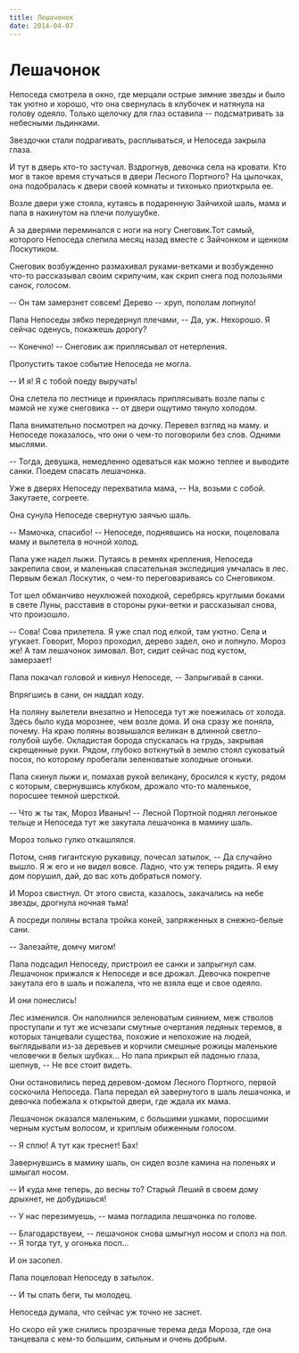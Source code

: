 ```yaml
---
title: Лешачонок
date: 2014-04-07
---
```

# Лешачонок

Непоседа смотрела в окно, где мерцали острые зимние звезды и было так уютно и хорошо, что она свернулась в клубочек и натянула на голову одеяло. Только щелочку для глаз оставила -- подсматривать за небесными льдинками.

Звездочки стали подрагивать, расплываться, и Непоседа закрыла глаза.

И тут в дверь кто-то застучал. Вздрогнув, девочка села на кровати. Кто мог в такое время стучаться в двери Лесного Портного? На цыпочках, она подобралась к двери своей комнаты и тихонько приоткрыла ее.

Возле двери уже стояла, кутаясь в подаренную Зайчихой шаль, мама и папа в накинутом на плечи полушубке.

А за дверями переминался с ноги на ногу Снеговик.Тот самый, которого Непоседа слепила месяц назад вместе с Зайчонком и щенком Лоскутиком. 

Снеговик возбужденно размахивал руками-ветками и возбужденно что-то рассказывал своим скрипучим, как скрип снега под полозьями санок, голосом.

-- Он там замерзнет совсем! Дерево -- хруп, пополам лопнуло!

Папа Непоседы зябко передернул плечами, -- Да, уж. Нехорошо. Я сейчас оденусь, покажешь дорогу?

-- Конечно! -- Снеговик аж приплясывал от нетерпения.

Пропустить такое событие Непоседа не могла.

-- И я! Я с тобой поеду выручать!

Она слетела по лестнице и принялась приплясывать возле папы с мамой не хуже снеговика -- от двери ощутимо тянуло холодом.

Папа внимательно посмотрел на дочку. Перевел взгляд на маму. и Непоседе показалось, что они о чем-то поговорили без слов. Одними мыслями.

-- Тогда, девушка, немедленно одеваться как можно теплее и выводите санки. Поедем спасать лешачонка.

Уже в дверях Непоседу перехватила мама, -- На, возьми с собой. Закутаете, согреете. 

Она сунула Непоседе свернутую заячью шаль.

-- Мамочка, спасибо! -- Непоседе, поднявшись на носки, поцеловала маму и вылетела в ночной холод. 

Папа уже надел лыжи. Путаясь в ремнях крепления, Непоседа закрепила свои, и маленькая спасательная экспедиция умчалась в лес. Первым бежал Лоскутик, о чем-то переговариваясь со Снеговиком.

Тот шел обманчиво неуклюжей походкой, серебрясь круглыми боками в свете Луны, расставив в стороны руки-ветки и рассказывал снова, что произошло.

-- Сова! Сова прилетела. Я уже спал под елкой, там уютно. Села и угукает. Говорит, Мороз проходил, дерево задел, оно и лопнуло. Мороз же! А там лешачонок зимовал. Вот, сидит сейчас под кустом, замерзает! 

Папа покачал головой и кивнул Непоседе, -- Запрыгивай в санки.

Впрягшись в сани, он наддал ходу. 

На поляну вылетели внезапно и Непоседа тут же поежилась от холода. Здесь было куда морознее, чем возле дома. И она сразу же поняла, почему. На краю поляны возвышался великан в длинной светло-голубой шубе. Окладистая борода спускалась на грудь, закрывая скрещенные руки. Рядом, глубоко воткнутый в землю стоял суковатый посох, по которому пробегали зеленоватые холодные огоньки.

Папа скинул лыжи и, помахав рукой великану, бросился к кусту, рядом с которым, свернувшись клубком, дрожало что-то маленькое, поросшее темной шерсткой. 

-- Что ж ты так, Мороз Иваныч! -- Лесной Портной поднял легонькое тельце и Непоседа тут же закутала лешачонка в мамину шаль.

Мороз только гулко откашлялся. 

Потом, сняв гигантскую рукавицу, почесал затылок, -- Да случайно вышло. Я ж его и не видел вовсе. Ладно, что уж теперь рядить. Я ему дом порушил, дай, до вас хоть добраться помогу.

И Мороз свистнул. От этого свиста, казалось, закачались на небе звезды, дрогнула ночная тьма!

А посреди поляны встала тройка коней, запряженных в снежно-белые сани.

-- Залезайте, домчу мигом!

Папа подсадил Непоседу, пристроил ее санки и запрыгнул сам. Лешачонок прижался к Непоседе и все дрожал. Девочка покрепче закутала его в шаль и пожалела, что не взяла еще и свое одеяло.

И они понеслись!

Лес изменился. Он наполнился зеленоватым сиянием, меж стволов проступали и тут же исчезали смутные очертания ледяных теремов, в которых танцевали существа, похожие и непохожие на людей, выглядывали из-за деревьев и корчили смешные рожицы маленькие человечки в белых шубках... Но папа прикрыл ей ладонью глаза, шепнув, -- Не все стоит видеть. 

Они остановились перед деревом-домом Лесного Портного, первой соскочила Непоседа. Папа передал ей завернутого в шаль лешачонка, и девочка побежала к открытой двери, где ждала их мама.

Лешачонок оказался маленьким, с большими ушками, поросшими черным кустым волосом, и хриплым обиженным голосом.

-- Я сплю! А тут как треснет! Бах!

Завернувшись в мамину шаль, он сидел возле камина на поленьях и шмыгал носом.

-- И куда мне теперь, до весны то? Старый Леший в своем дому дрыхнет, не добудишься!

-- У нас перезимуешь, -- мама погладила лешачонка по голове.

-- Благодарствуем, -- лешачонок снова шмыгнул носом и сполз на пол. -- Я тогда тут, у огонька посп...

И он засопел.

Папа поцеловал Непоседу в затылок.

-- И ты спать беги, ты молодец.

Непоседа думала, что сейчас уж точно не заснет.

Но скоро ей уже снились прозрачные терема деда Мороза, где она танцевала с кем-то большим, сильным и очень добрым.
